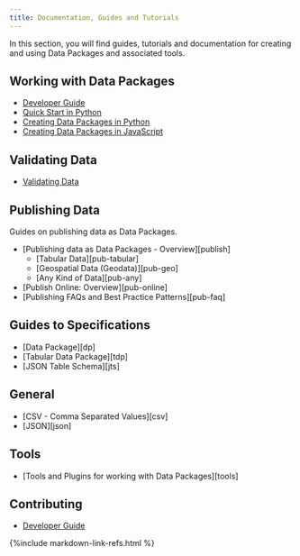 ```yaml
---
title: Documentation, Guides and Tutorials
---
```


In this section, you will find guides, tutorials and documentation for
creating and using Data Packages and associated tools.

## Working with Data Packages

* [Developer Guide](./developer-guide/)
* [Quick Start in Python](./quick-start-in-python/)
* [Creating Data Packages in Python](./creating-tabular-data-packages-in-python/)
* [Creating Data Packages in JavaScript](./creating-tabular-data-packages-in-javascript/)

## Validating Data

* [Validating Data](./validating-data/)

## Publishing Data

Guides on publishing data as Data Packages.

* [Publishing data as Data Packages - Overview][publish]
  * [Tabular Data][pub-tabular]
  * [Geospatial Data (Geodata)][pub-geo]
  * [Any Kind of Data][pub-any]
* [Publish Online: Overview][pub-online]
* [Publishing FAQs and Best Practice Patterns][pub-faq]

## Guides to Specifications

* [Data Package][dp]
* [Tabular Data Package][tdp]
* [JSON Table Schema][jts]

## General

* [CSV - Comma Separated Values][csv]
* [JSON][json]

## Tools

* [Tools and Plugins for working with Data Packages][tools]

## Contributing

* [Developer Guide](/guides/developer-guide/)

{%include markdown-link-refs.html %}


